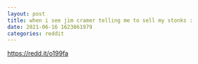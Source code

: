 ```yaml
--- 
layout: post 
title: when i see jim cramer telling me to sell my stonks : 
date: 2021-06-16 1623861979 
categories: reddit 
--- 
```

https://redd.it/o199fa